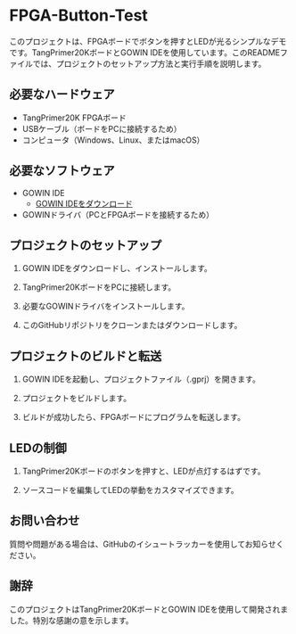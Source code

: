 # FPGA-Button-Test

このプロジェクトは、FPGAボードでボタンを押すとLEDが光るシンプルなデモです。TangPrimer20KボードとGOWIN IDEを使用しています。このREADMEファイルでは、プロジェクトのセットアップ方法と実行手順を説明します。

## 必要なハードウェア

- TangPrimer20K FPGAボード
- USBケーブル（ボードをPCに接続するため）
- コンピュータ（Windows、Linux、またはmacOS）

## 必要なソフトウェア

- GOWIN IDE
  - [GOWIN IDEをダウンロード](https://gowinsemi.mikecrm.com/VlYmTb)
- GOWINドライバ（PCとFPGAボードを接続するため）

## プロジェクトのセットアップ

1. GOWIN IDEをダウンロードし、インストールします。

2. TangPrimer20KボードをPCに接続します。

3. 必要なGOWINドライバをインストールします。

4. このGitHubリポジトリをクローンまたはダウンロードします。

## プロジェクトのビルドと転送

1. GOWIN IDEを起動し、プロジェクトファイル（.gprj）を開きます。

2. プロジェクトをビルドします。

3. ビルドが成功したら、FPGAボードにプログラムを転送します。

## LEDの制御

1. TangPrimer20Kボードのボタンを押すと、LEDが点灯するはずです。

2. ソースコードを編集してLEDの挙動をカスタマイズできます。


## お問い合わせ

質問や問題がある場合は、GitHubのイシュートラッカーを使用してお知らせください。

## 謝辞

このプロジェクトはTangPrimer20KボードとGOWIN IDEを使用して開発されました。特別な感謝の意を示します。
